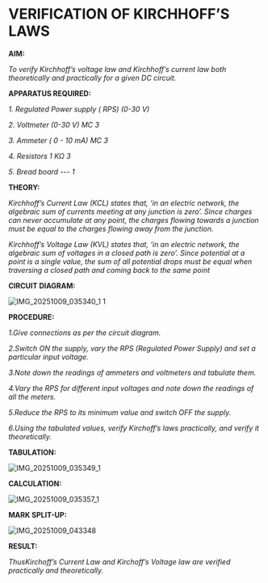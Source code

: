 # VERIFICATION OF KIRCHHOFF’S LAWS

**AIM:**

*To verify Kirchhoff’s voltage law and Kirchhoff’s current law both theoretically and practically for a given DC circuit.*


**APPARATUS REQUIRED:**

*1.	Regulated Power supply ( RPS)	(0-30 V)*
   
*2.	Voltmeter	(0-30 V) MC	3*
   
*3.	Ammeter	( 0 - 10 mA) MC	3*
   
*4.	Resistors	1 KΩ	3*

*5.	Bread board	---	1*


**THEORY:**

*Kirchhoff’s Current Law (KCL) states that, ‘in an electric network, the algebraic sum of currents meeting at any junction is zero’. Since charges can never accumulate at any point, the charges flowing towards a junction must be equal to the charges flowing away from the junction.*

*Kirchhoff’s Voltage Law (KVL) states that, ‘in an electric network, the algebraic sum of voltages in a closed path is zero’. Since potential at a point is a single value, the sum of all potential drops must be equal when traversing a closed path and coming back to the same point*


**CIRCUIT DIAGRAM:**

![IMG_20251009_035340_1 1](https://github.com/user-attachments/assets/a22ff0cf-cd61-46e1-b596-25ad5b129ce7)



**PROCEDURE:**

 *1.Give connections as per the circuit diagram.*

 *2.Switch ON the supply, vary the RPS (Regulated Power Supply) and set a particular input voltage.*
	
 *3.Note down the readings of ammeters and voltmeters and tabulate them.*
	
 *4.Vary the RPS for different input voltages and note down the readings of all the meters.*

 *5.Reduce the RPS to its minimum value and switch OFF the supply.*
  
 *6.Using the tabulated values, verify Kirchoff’s laws practically, and verify it theoretically.*



 **TABULATION:**

![IMG_20251009_035349_1](https://github.com/user-attachments/assets/28a1766f-f3fa-4347-b86e-2acc058257db)



**CALCULATION:**


![IMG_20251009_035357_1](https://github.com/user-attachments/assets/8d884d98-f923-4fbe-ab2b-4b29f963dd1f)



**MARK SPLIT-UP:**


![IMG_20251009_043348](https://github.com/user-attachments/assets/188ed759-fede-4a43-9965-8e23bf921def)







**RESULT:**

*ThusKirchoff’s Current Law and Kirchoff’s Voltage law are verified practically and theoretically.*

